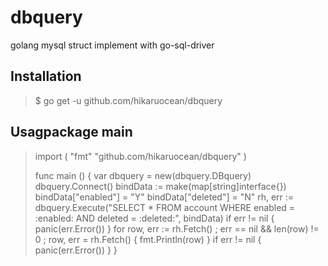 # dbquery
golang mysql struct implement with go-sql-driver

## Installation
> $ go get -u github.com/hikaruocean/dbquery

## Usagpackage main

> import (
>     "fmt"
>     "github.com/hikaruocean/dbquery"
> )
>
> func main () {
>     var dbquery = new(dbquery.DBquery)
>     dbquery.Connect()
>     bindData := make(map[string]interface{})
>     bindData["enabled"] = "Y"
>     bindData["deleted"] = "N"
>     rh, err := dbquery.Execute("SELECT * FROM account WHERE enabled = :enabled: AND deleted = :deleted:", bindData)
>     if err != nil {
>         panic(err.Error())
>     }
>     for row, err := rh.Fetch() ; err == nil && len(row) != 0 ; row, err = rh.Fetch() {
>         fmt.Println(row)
>     }
>     if err != nil {
>         panic(err.Error())
>     }
> }
